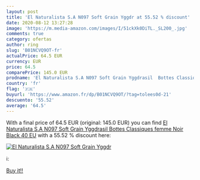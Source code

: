 ```yaml
---
layout: post
title: 'El Naturalista S.A N097 Soft Grain Yggdr at 55.52 % discount'
date: 2020-08-12 13:27:28
image: 'https://m.media-amazon.com/images/I/51ckXk0DiTL._SL200_.jpg'
comments: true
category: ofertas
author: ring
slug: 'B01NCVQ9OT-fr'
actualPrice: 64.5 EUR
currency: EUR
price: 64.5
comparePrice: 145.0 EUR
prodname: 'El Naturalista S.A N097 Soft Grain Yggdrasil  Bottes Classiques femme  Noir  Black   40 EU'
country: 'fr'
flag: '🇫🇷'
buyurl: 'https://www.amazon.fr/dp/B01NCVQ9OT/?tag=tolees0d-21'
descuento: '55.52'
average: '64.5'
---
```


With a final price of 64.5 EUR (original: 145.0 EUR) you can find [El Naturalista S.A N097 Soft Grain Yggdrasil  Bottes Classiques femme  Noir  Black   40 EU](https://www.amazon.fr/dp/B01NCVQ9OT/?tag=tolees0d-21) with a  55.52 % discount here:

[![El Naturalista S.A N097 Soft Grain Yggdr](https://m.media-amazon.com/images/I/51ckXk0DiTL._SL200_.jpg)](https://www.amazon.fr/dp/B01NCVQ9OT/?tag=tolees0d-21)

ℹ️:


[Buy it!!](https://www.amazon.fr/dp/B01NCVQ9OT/?tag=tolees0d-21)

